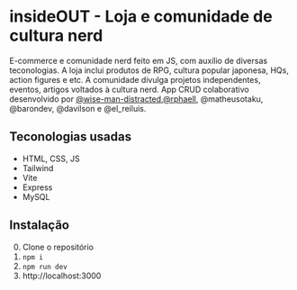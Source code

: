 # insideOUT - Loja e comunidade de cultura nerd

E-commerce e comunidade nerd feito em JS, com auxílio de diversas teconologias. A loja inclui produtos de RPG, cultura popular japonesa, HQs, action figures e etc. A comunidade divulga projetos independentes, eventos, artigos voltados à cultura nerd. App CRUD colaborativo desenvolvido por [@wise-man-distracted](https://github.com/wise-man-distracted),[@rphaell](https://github.com/rphaell), @matheusotaku, @barondev, @davilson e @el_reiluis.

## Teconologias usadas

- HTML, CSS, JS
- Tailwind
- Vite
- Express
- MySQL

## Instalação

0. Clone o repositório
1. `npm i`
2. `npm run dev`
3. http://localhost:3000
